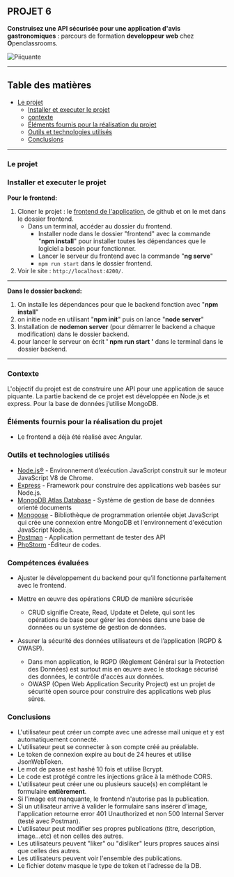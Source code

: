 ## PROJET 6 
**Construisez une API sécurisée pour une application d'avis gastronomiques** : parcours de formation __developpeur web__ chez **O**penclassrooms.

![Piiquante](https://user.oc-static.com/upload/2021/07/29/16275605596354_PiiquanteLogo.png)
***
## Table des matières

- [Le projet](#le-projet)
    - [Installer et executer le projet](#installer-et-executer-le-projet)
    - [contexte](#contexte)
    - [Éléments fournis pour la réalisation du projet](#éléments-fournis-pour-la-réalisation-du-projet)
    - [Outils et technologies utilisés](#outils-et-technologies-utilisés)
    - [Conclusions](#conclusions)
***
### Le projet

### Installer et executer le projet
**Pour le frontend:**
1. Cloner le projet : le [frontend de l'application](https://github.com/RomainSire/OC-P6-SoPekocko-frontend), de github et on le met dans le dossier frontend.
   - Dans un terminal, accéder au dossier du frontend.
     - Installer node dans le dossier "frontend" avec la commande "**npm install**" pour installer toutes les dépendances que le logiciel a besoin pour fonctionner.
     - Lancer le serveur du frontend avec la commande "**ng serve**"
     - `npm run start` dans le dossier frontend.
2. Voir le site : `http://localhost:4200/`.
***
**Dans le dossier backend:**
1. On installe les dépendances pour que le backend fonction avec "**npm install**"
2. on initie node en utilisant "**npm init**" puis on lance "**node server**"
3. Installation de **nodemon server** (pour démarrer le backend a chaque modification) dans le dossier backend.
4. pour lancer le serveur on écrit **' npm run start '** dans le terminal dans le dossier backend. 
***
### Contexte

L'objectif du projet est de construire une API pour une application de sauce piquante.
La partie backend de ce projet est développée en Node.js et express. Pour la base de données j’utilise MongoDB.

### Éléments fournis pour la réalisation du projet

- Le frontend a déjà été réalisé avec Angular.

### Outils et technologies utilisés

- [Node.js®](https://nodejs.org/fr/) - Environnement d’exécution JavaScript construit sur le moteur JavaScript V8 de Chrome.
- [Express](https://expressjs.com/) - Framework pour construire des applications web basées sur Node.js.
- [MongoDB Atlas Database](https://www.mongodb.com/) - Système de gestion de base de données orienté documents
- [Mongoose](https://mongoosejs.com/) - Bibliothèque de programmation orientée objet JavaScript qui crée une connexion entre MongoDB et l'environnement d'exécution JavaScript Node.js.
- [Postman](https://www.postman.com/) - Application permettant de tester des API
- [PhpStorm](https://blog.jetbrains.com/phpstorm/2021/10/phpstorm-2021-2-3-is-released/) -Éditeur de codes.

### Compétences évaluées

- Ajuster le développement du backend pour qu’il fonctionne parfaitement avec le frontend.
- Mettre en œuvre des opérations CRUD de manière sécurisée
  - CRUD signifie Create, Read, Update et Delete, qui sont les opérations de base pour gérer les données dans une base de données ou un système de gestion de données.
  
- Assurer la sécurité des données utilisateurs et de l’application (RGPD & OWASP).
  - Dans mon application, le RGPD (Règlement Général sur la Protection des Données) est surtout mis en œuvre avec le stockage sécurisé des données, le contrôle d'accès aux données.
  - OWASP (Open Web Application Security Project) est un projet de sécurité open source pour construire des applications web plus sûres.

### Conclusions
- L'utilisateur peut créer un compte avec une adresse mail unique et y est automatiquement connecté.
- L'utilisateur peut se connecter à son compte créé au préalable.
- Le token de connexion expire au bout de 24 heures et utilise JsonWebToken.
- Le mot de passe est hashé 10 fois et utilise Bcrypt.
- Le code est protégé contre les injections grâce à la méthode CORS.
- L'utilisateur peut créer une ou plusieurs sauce(s) en complétant le formulaire **entièrement**.
- Si l'image est manquante, le frontend n'autorise pas la publication.
- Si un utilisateur arrive à valider le formulaire sans insérer d'image, l'application retourne error 401 Unauthorized et non  500 Internal Server (testé avec Postman).
- L'utilisateur peut modifier ses propres publications (titre, description, image...etc) et non celles des autres.
- Les utilisateurs peuvent "liker" ou "disliker" leurs propres sauces ainsi que celles des autres.
- Les utilisateurs peuvent voir l'ensemble des publications.
- Le fichier dotenv masque le type de token et l'adresse de la DB.


